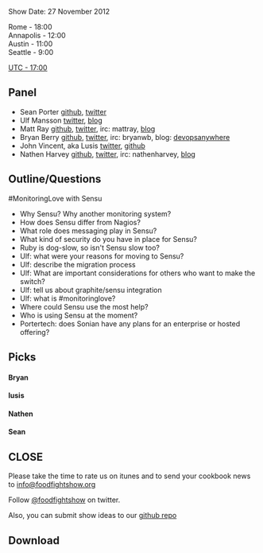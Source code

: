 Show Date:  27 November 2012

Rome - 18:00  
Annapolis - 12:00  
Austin - 11:00  
Seattle - 9:00  

[UTC - 17:00](http://www.timeanddate.com/worldclock/meetingdetails.html?year=2012&month=12&day=11&hour=17&min=0&sec=0&p1=215&p2=1928&p3=24&p4=234)


Panel<a name="panel"></a>
-----

* Sean Porter [github](http://github.com/portertech), [twitter](http://twitter.com/portertech)
* Ulf Mansson [twitter](http://twitter.com/ulfmansson), [blog](http://imansson.wordpress.com/)
* Matt Ray [github](http://github.com/mattray), [twitter](http://twitter.com/mattray), irc: mattray, [blog](http://www.leastresistance.net/)
* Bryan Berry [github](http://github.com/bryanwb), [twitter](http://twitter.com/bryanwb), irc: bryanwb, blog: [devopsanywhere](http://devopsanywhere.blogspot.com)
* John Vincent, aka Lusis [twitter](https://twitter.com/#!/lusis), [github](https://github.com/lusis)
* Nathen Harvey [github](http://github.com/nathenharvey), [twitter](http://twitter.com/nathenharvey), irc: nathenharvey, [blog](http://nathenharvey.com)


Outline/Questions
-----------------

#MonitoringLove with Sensu

* Why Sensu? Why another monitoring system?
* How does Sensu differ from Nagios?
* What role does messaging play in Sensu?
* What kind of security do you have in place for Sensu?
* Ruby is dog-slow, so isn't Sensu slow too?
* Ulf: what were your reasons for moving to Sensu?
* Ulf: describe the migration process
* Ulf: What are important considerations for others who want to make the switch?
* Ulf: tell us about graphite/sensu integration
* Ulf: what is #monitoringlove?
* Where could Sensu use the most help?
* Who is using Sensu at the moment?
* Portertech: does Sonian have any plans for an enterprise or hosted offering? 

Picks<a name="picks"></a>
-----

#### Bryan  

#### lusis  

#### Nathen  

#### Sean  


CLOSE
-----

Please take the time to rate us on itunes and to send your cookbook
news to info@foodfightshow.org

Follow [@foodfightshow](http://twitter.com/foodfightshow) on twitter.

Also, you can submit show ideas to our [github repo](https://github.com/foodfight/showz)



Download
--------
